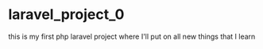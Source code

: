 # laravel_project_0
this is my first php laravel project where I'll put on all new things that I learn
